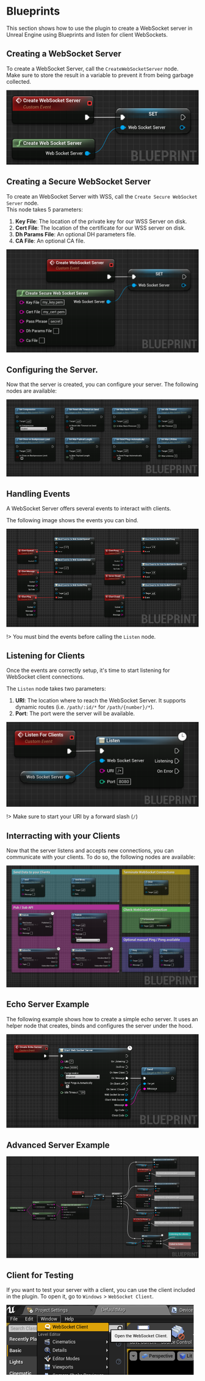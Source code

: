# Blueprints
This section shows how to use the plugin to create a WebSocket server in Unreal Engine using Blueprints and listen for client WebSockets.

## Creating a WebSocket Server
To create a WebSocket Server, call the `CreateWebSocketServer` node.  
Make sure to store the result in a variable to prevent it from 
being garbage collected.   

<div class="centered">

![Creates a new WebSocket server](_imgs/CreateServer.png)

</div>

## Creating a Secure WebSocket Server
To create an WebSocket Server with WSS, call the `Create Secure WebSocket Server` node.  
This node takes 5 parameters:
1. **Key File**: The location of the private key for our WSS Server on disk.
2. **Cert File**: The location of the certificate for our WSS server on disk.
3. **Dh Params File**: An optional DH parameters file.
4. **CA File**: An optional CA file.  

<div class="centered">

![Creates a new WebSocket Secure server](_imgs/CreateSecureServer.png)

</div>

## Configuring the Server.
Now that the server is created, you can configure your server. The following nodes are available:

<div class="centered">

![Configure Nodes](_imgs/Settings.png)

</div>

## Handling Events
A WebSocket Server offers several events to interact with clients. 

The following image shows the events you can bind.

<div class="centered">

![WS Events](_imgs/Events.png)

</div>

!> You must bind the events before calling the `Listen` node.

## Listening for Clients
Once the events are correctly setup, it's time to start listening for WebSocket client connections.

The `Listen` node takes two parameters:
1. **URI**: The location where to reach the WebSocket Server. It supports dynamic routes (i.e. `/path/:id/*` for `/path/{number}/*`).
2. **Port**: The port were the server will be available.

<div class="centered">

![Listen for Clients](_imgs/Listen.png)

</div>

!> Make sure to start your URI by a forward slash (`/`)

## Interracting with your Clients
Now that the server listens and accepts new connections, you can communicate with your clients.
To do so, the following nodes are available:

<div class="centered">

![Client](_imgs/ClientMessage.png)

</div>

## Echo Server Example
The following example shows how to create a simple echo server. It uses an helper node that creates, binds and configures
the server under the hood.

<div class="centered">

![Echo Server](_imgs/EchoServer.png)

</div>

## Advanced Server Example

<div class="centered">

![Advanced example](_imgs/AdvancedServerExample.png)

</div>

## Client for Testing
If you want to test your server with a client, you can use the client included in the plugin.
To open it, go to `Windows` > `WebSocket Client`.

<div class="centered">

![Open WS Client](_imgs/OpenClient.png)

</div>
